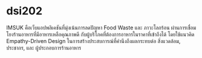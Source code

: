 # dsi202

IMSUK คือเว็บแอปพลิเคชันที่มุ่งเน้นการลดปัญหา Food Waste และ ภาวะโลกร้อน ผ่านการเชื่อมโยงร้านอาหารที่มีอาหารเหลือคุณภาพดี กับผู้บริโภคที่ต้องการอาหารในราคาที่เข้าถึงได้ โดยใช้แนวคิด Empathy-Driven Design ในการสร้างประสบการณ์ที่คำนึงถึงผลกระทบต่อ สิ่งแวดล้อม, ประชากร, และ ผู้ประกอบการร้านอาหาร